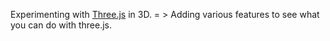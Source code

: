 Experimenting with [Three.js](https://threejs.org/) in 3D.
= > Adding various features to see what you can do with three.js.
